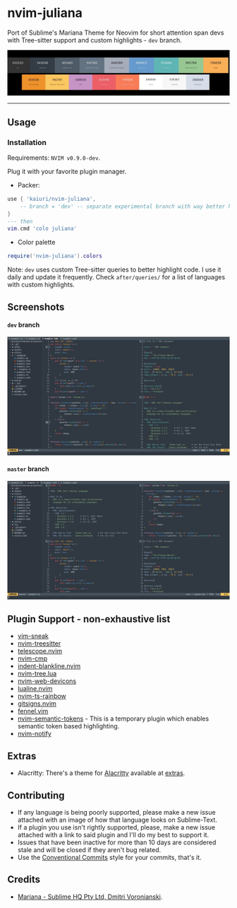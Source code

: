 # nvim-juliana

Port of Sublime's Mariana Theme for Neovim for short attention span devs with Tree-sitter support and custom highlights - `dev` branch.

![](./assets/palette.jpg)

---

## Usage

### Installation

Requirements: `NVIM v0.9.0-dev`.

Plug it with your favorite plugin manager.

- Packer:

```lua
use { 'kaiuri/nvim-juliana',
    -- branch = 'dev' -- separate experimental branch with way better highlights
}
--- then
vim.cmd 'colo juliana'
```

- Color palette

```lua
require('nvim-juliana').colors
```

Note: `dev` uses custom Tree-sitter queries to better highlight code. I use it daily and update it frequently. Check `after/queries/` for a list of languages with custom highlights.

## Screenshots

#### `dev` branch

![](./assets/screenshot_dev.png)

#### `master` branch

![](./assets/screenshot_master.png)

## Plugin Support - non-exhaustive list

- [vim-sneak](https://github.com/justinmk/vim-sneak)
- [nvim-treesitter](https://github.com/nvim-treesitter/nvim-treesitter)
- [telescope.nvim](https://github.com/nvim-telescope/telescope.nvim)
- [nvim-cmp](https://github.com/hrsh7th/nvim-cmp)
- [indent-blankline.nvim](https://github.com/lukas-reineke/indent-blankline.nvim)
- [nvim-tree.lua](https://github.com/kyazdani42/nvim-tree.lua)
- [nvim-web-devicons](https://github.com/kyazdani42/nvim-web-devicons)
- [lualine.nvim](https://github.com/nvim-lualine/lualine.nvim)
- [nvim-ts-rainbow](https://github.com/p00f/nvim-ts-rainbow)
- [gitsigns.nvim](https://github.com/lewis6991/gitsigns.nvim)
- [fennel.vim](https://github.com/bakpakin/fennel.vim)
- [nvim-semantic-tokens](https://github.com/theHamsta/nvim-semantic-tokens) - This is a temporary plugin which enables semantic token based highlighting.
- [nvim-notify](https://github.com/rcarriga/nvim-notify)

## Extras

- Alacritty: There's a theme for [Alacritty](https://github.com/alacritty/alacritty/) available at [extras](./extras/juliana_alacritty.yml).

## Contributing

- If any language is being poorly supported, please make a new issue attached with an image of how that language looks on Sublime-Text.
- If a plugin you use isn't rightly supported, please, make a new issue attached with a link to said plugin and I'll do my best to support it.
- Issues that have been inactive for more than 10 days are considered stale and will be closed if they aren't bug related.
- Use the [Conventional Commits](https://www.conventionalcommits.org/en/v1.0.0/) style for your commits, that's it.

## Credits

- [Mariana - Sublime HQ Pty Ltd, Dmitri Voronianski](http://www.sublimetext.com/).

